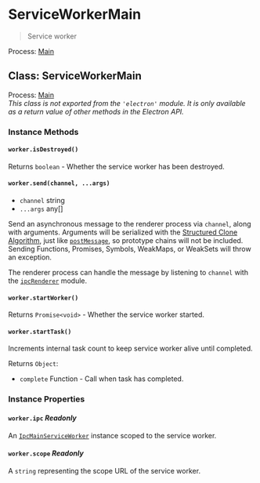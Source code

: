 # ServiceWorkerMain

> Service worker

Process: [Main](../glossary.md#main-process)

## Class: ServiceWorkerMain

Process: [Main](../glossary.md#main-process)<br />
_This class is not exported from the `'electron'` module. It is only available as a return value of other methods in the Electron API._

### Instance Methods

#### `worker.isDestroyed()`

Returns `boolean` - Whether the service worker has been destroyed.

#### `worker.send(channel, ...args)`

* `channel` string
* `...args` any[]

Send an asynchronous message to the renderer process via `channel`, along with
arguments. Arguments will be serialized with the [Structured Clone Algorithm][SCA],
just like [`postMessage`][], so prototype chains will not be included.
Sending Functions, Promises, Symbols, WeakMaps, or WeakSets will throw an exception.

The renderer process can handle the message by listening to `channel` with the
[`ipcRenderer`](ipc-renderer.md) module.

#### `worker.startWorker()`

Returns `Promise<void>` - Whether the service worker started.

#### `worker.startTask()`

Increments internal task count to keep service worker alive until completed.

Returns `Object`:

* `complete` Function - Call when task has completed.

### Instance Properties

#### `worker.ipc` _Readonly_

An [`IpcMainServiceWorker`](ipc-main-service-worker.md) instance scoped to the service worker.

#### `worker.scope` _Readonly_

A `string` representing the scope URL of the service worker.

[SCA]: https://developer.mozilla.org/en-US/docs/Web/API/Web_Workers_API/Structured_clone_algorithm
[`postMessage`]: https://developer.mozilla.org/en-US/docs/Web/API/Window/postMessage
